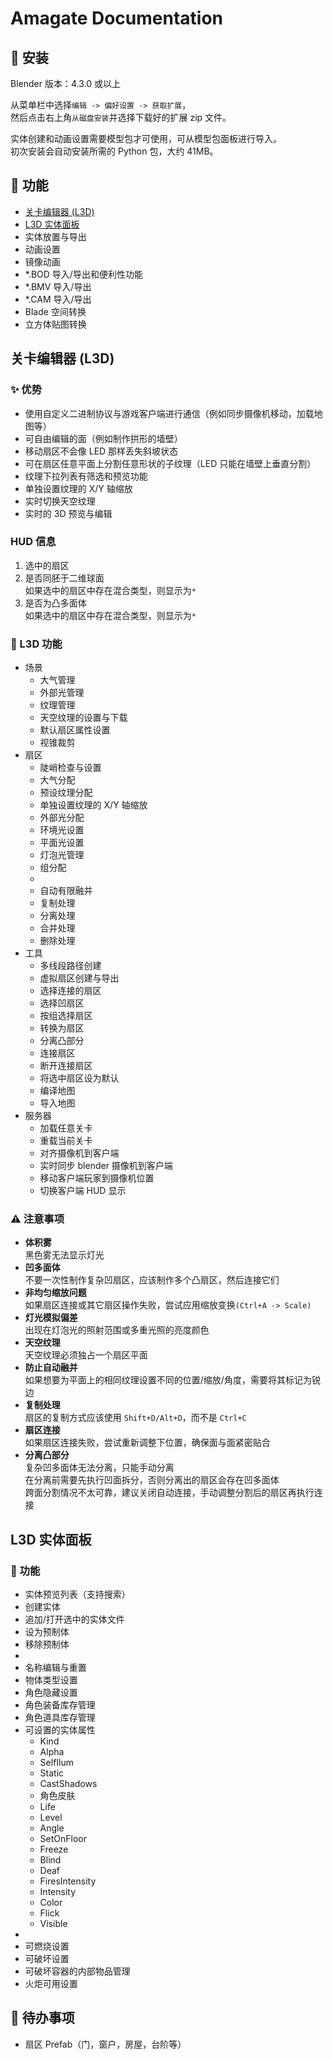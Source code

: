 # Amagate Documentation

## 📖 安装

Blender 版本：4.3.0 或以上

从菜单栏中选择`编辑 -> 偏好设置 -> 获取扩展`，  
然后点击右上角`从磁盘安装`并选择下载好的扩展 zip 文件。

实体创建和动画设置需要模型包才可使用，可从模型包面板进行导入。  
初次安装会自动安装所需的 Python 包，大约 41MB。

## 🌠 功能

- [关卡编辑器 (L3D)](#关卡编辑器-l3d)
- [L3D 实体面板](#l3d-实体面板)
- 实体放置与导出
- 动画设置
- 镜像动画
- \*.BOD 导入/导出和便利性功能
- \*.BMV 导入/导出
- \*.CAM 导入/导出
- Blade 空间转换
- 立方体贴图转换

## 关卡编辑器 (L3D)

### ✨ 优势

- 使用自定义二进制协议与游戏客户端进行通信（例如同步摄像机移动，加载地图等）
- 可自由编辑的面（例如制作拱形的墙壁）
- 移动扇区不会像 LED 那样丢失斜坡状态
- 可在扇区任意平面上分割任意形状的子纹理（LED 只能在墙壁上垂直分割）
- 纹理下拉列表有筛选和预览功能
- 单独设置纹理的 X/Y 轴缩放
- 实时切换天空纹理
- 实时的 3D 预览与编辑

### HUD 信息

1. 选中的扇区
2. 是否同胚于二维球面  
   如果选中的扇区中存在混合类型，则显示为`*`
3. 是否为凸多面体  
   如果选中的扇区中存在混合类型，则显示为`*`

### 🌟 L3D 功能

- 场景
  - 大气管理
  - 外部光管理
  - 纹理管理
  - 天空纹理的设置与下载
  - 默认扇区属性设置
  - 视锥裁剪
- 扇区
  - 陡峭检查与设置
  - 大气分配
  - 预设纹理分配
  - 单独设置纹理的 X/Y 轴缩放
  - 外部光分配
  - 环境光设置
  - 平面光设置
  - 灯泡光管理
  - 组分配
  -
  - 自动有限融并
  - 复制处理
  - 分离处理
  - 合并处理
  - 删除处理
- 工具
  - 多线段路径创建
  - 虚拟扇区创建与导出
  - 选择连接的扇区
  - 选择凹扇区
  - 按组选择扇区
  - 转换为扇区
  - 分离凸部分
  - 连接扇区
  - 断开连接扇区
  - 将选中扇区设为默认
  - 编译地图
  - 导入地图
- 服务器
  - 加载任意关卡
  - 重载当前关卡
  - 对齐摄像机到客户端
  - 实时同步 blender 摄像机到客户端
  - 移动客户端玩家到摄像机位置
  - 切换客户端 HUD 显示
  <!-- - 其它 -->

### ⚠️ 注意事项

- **体积雾**  
  黑色雾无法显示灯光
- **凹多面体**  
  不要一次性制作复杂凹扇区，应该制作多个凸扇区，然后连接它们
- **非均匀缩放问题**  
  如果扇区连接或其它扇区操作失败，尝试应用缩放变换`(Ctrl+A -> Scale)`
- **灯光模拟偏差**  
  出现在灯泡光的照射范围或多重光照的亮度颜色
- **天空纹理**  
  天空纹理必须独占一个扇区平面
- **防止自动融并**  
  如果想要为平面上的相同纹理设置不同的位置/缩放/角度，需要将其标记为锐边
- **复制处理**  
  扇区的复制方式应该使用 `Shift+D/Alt+D`，而不是 `Ctrl+C`
- **扇区连接**  
  如果扇区连接失败，尝试重新调整下位置，确保面与面紧密贴合
- **分离凸部分**  
  复杂凹多面体无法分离，只能手动分离  
  在分离前需要先执行凹面拆分，否则分离出的扇区会存在凹多面体  
  跨面分割情况不太可靠，建议关闭自动连接，手动调整分割后的扇区再执行连接

## L3D 实体面板

### 🌟 功能

- 实体预览列表（支持搜索）
- 创建实体
- 追加/打开选中的实体文件
- 设为预制体
- 移除预制体
-
- 名称编辑与重置
- 物体类型设置
- 角色隐藏设置
- 角色装备库存管理
- 角色道具库存管理
- 可设置的实体属性
  - Kind
  - Alpha
  - SelfIlum
  - Static
  - CastShadows
  - 角色皮肤
  - Life
  - Level
  - Angle
  - SetOnFloor
  - Freeze
  - Blind
  - Deaf
  - FiresIntensity
  - Intensity
  - Color
  - Flick
  - Visible
-
- 可燃烧设置
- 可破坏设置
- 可破坏容器的内部物品管理
- 火炬可用设置

## 📝 待办事项

- 扇区 Prefab（门，窗户，房屋，台阶等）
